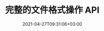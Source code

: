 ---
############################# Static ############################
layout: "product"
date: 2021-04-27T09:31:06+03:00
draft: false

############################# Head ############################
head_title: "用于文件管理系统的 .NET Java 文档操作 API"
head_description: "适用于 Word Excel PowerPoint Outlook HTML PDF 的 .NET 和 Java 文档操作和查看 API。将成像条码和 OCR 功能添加到 .NET 或 Java 应用程序。"

############################# Header ############################
title: "完整的文件格式操作 API"
description: "使用我们用于 .NET 和 Java 的原生 API，对 Word、Excel、PDF、PowerPoint、Outlook 和 100 多种其他文件格式执行文档处理任务。"
button:
  enable: true

############################# APIs ###############################
apis:
  enable: true

  api:
    # api loop
    - title: "Conholdate.Total 产品系列包括"
      link: "https://products.conholdate.com/zh/total/"
      label: "查看所有本地 API"
      api_product:
        # api_product loop
        - link: "/zh/total/net/"
          img_alt: ".NET 的 Conholdate.Total"
          image: "/images/conholdate_total-for-net.png"
          product: "Conholdate.Total for"
          platform: ".NET"
          content: "面向 Windows 窗体、ASP.NET、WPF、WCF 或任何类型的基于 .NET Framework 2.0 或更高版本的应用程序。"

        # api_product loop
        - link: "/zh/total/java/"
          img_alt: "Java 的 Conholdate.Total"
          image: "/images/conholdate_total-for-java.png"
          product: "Conholdate.Total for"
          platform: "Java"
          content: "用于桌面、Web 或任何基于 Java SE 或 EE 的应用程序的原生 Java API。"

############################# Support ############################
support:
    enable: true

############################# Back to top ###############################
back_to_top:
  enable: true
---